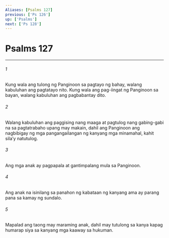 ```yaml
---
Aliases: [Psalms 127]
previous: ['Ps 126']
up: ['Psalms']
next: ['Ps 128']
---
```

# Psalms 127

***

###### 1
Kung wala ang tulong ng Panginoon sa pagtayo ng bahay, walang kabuluhan ang pagtatayo nito. Kung wala ang pag-iingat ng Panginoon sa bayan, walang kabuluhan ang pagbabantay dito. 

###### 2
Walang kabuluhan ang paggising nang maaga at pagtulog nang gabing-gabi na sa pagtatrabaho upang may makain, dahil ang Panginoon ang nagbibigay ng mga pangangailangan ng kanyang mga minamahal, kahit silaʼy natutulog. 

###### 3
Ang mga anak ay pagpapala at gantimpalang mula sa Panginoon. 

###### 4
Ang anak na isinilang sa panahon ng kabataan ng kanyang ama ay parang pana sa kamay ng sundalo. 

###### 5
Mapalad ang taong may maraming anak, dahil may tutulong sa kanya kapag humarap siya sa kanyang mga kaaway sa hukuman.

